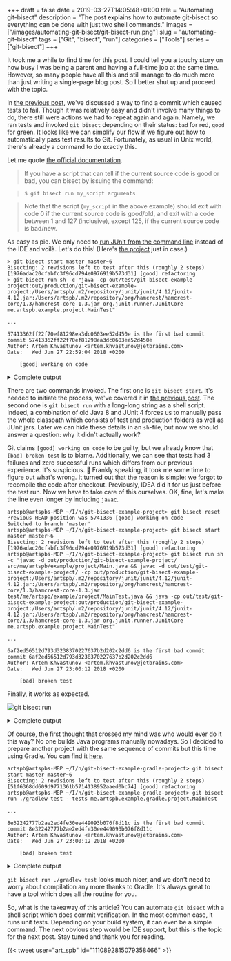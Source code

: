 +++ 
draft = false
date = 2019-03-27T14:05:48+01:00
title = "Automating git-bisect"
description = "The post explains how to automate git-bisect so everything can be done with just two shell commands."
images = ["/images/automating-git-bisect/git-bisect-run.png"]
slug = "automating-git-bisect" 
tags = ["Git", "bisect", "run"]
categories = ["Tools"]
series = ["git-bisect"]
+++

It took me a while to find time for this post. I could tell you a touchy story on how busy I was being a parent and having a full-time job at the same time. However, so many people have all this and still manage to do much more than just writing a single-page blog post. So I better shut up and proceed with the topic.

In [the previous post](/posts/git-bisect-to-the-rescue/), we've discussed a way to find a commit which caused tests to fail. Though it was relatively easy and didn't involve many things to do, there still were actions we had to repeat again and again. Namely, we ran tests and invoked `git bisect` depending on their status: `bad` for red, `good` for green. It looks like we can simplify our flow if we figure out how to automatically pass test results to Git. Fortunately, as usual in Unix world, there's already a command to do exactly this.

Let me quote [the official documentation](https://git-scm.com/docs/git-bisect#_bisect_run).

>If you have a script that can tell if the current source code is good or bad, you can bisect by issuing the command:

>`$ git bisect run my_script arguments`

>Note that the script (`my_script` in the above example) should exit with code 0 if the current source code is good/old, and exit with a code between 1 and 127 (inclusive), except 125, if the current source code is bad/new.

As easy as pie. We only need to [run JUnit from the command line](https://stackoverflow.com/questions/2235276/how-to-run-junit-test-cases-from-the-command-line) instead of the IDE and voilà. Let's do this! (Here's [the project](https://github.com/artspb/git-bisect-example-project) just in case.)

```
> git bisect start master master~6
Bisecting: 2 revisions left to test after this (roughly 2 steps)
[1976adac20cfabfc3f96cd794e0976919b573d31] [good] refactoring
> git bisect run sh -c "java -cp out/test/git-bisect-example-project:out/production/git-bisect-example-project:/Users/artspb/.m2/repository/junit/junit/4.12/junit-4.12.jar:/Users/artspb/.m2/repository/org/hamcrest/hamcrest-core/1.3/hamcrest-core-1.3.jar org.junit.runner.JUnitCore me.artspb.example.project.MainTest"

...

57413362ff22f70ef81298ea3dc0603ee52d450e is the first bad commit
commit 57413362ff22f70ef81298ea3dc0603ee52d450e
Author: Artem Khvastunov <artem.khvastunov@jetbrains.com>
Date:   Wed Jun 27 22:59:04 2018 +0200

    [good] working on code
```

<details><summary>Complete output</summary>

```
artspb@artspbs-MBP ~/I/h/git-bisect-example-project> git bisect start master master~6
Bisecting: 2 revisions left to test after this (roughly 2 steps)
[1976adac20cfabfc3f96cd794e0976919b573d31] [good] refactoring
artspb@artspbs-MBP ~/I/h/git-bisect-example-project> git bisect run sh -c "java -cp out/test/git-bisect-example-project:out/production/git-bisect-example-project:/Users/artspb/.m2/repository/junit/junit/4.12/junit-4.12.jar:/Users/artspb/.m2/repository/org/hamcrest/hamcrest-core/1.3/hamcrest-core-1.3.jar org.junit.runner.JUnitCore me.artspb.example.project.MainTest"
running sh -c java -cp out/test/git-bisect-example-project:out/production/git-bisect-example-project:/Users/artspb/.m2/repository/junit/junit/4.12/junit-4.12.jar:/Users/artspb/.m2/repository/org/hamcrest/hamcrest-core/1.3/hamcrest-core-1.3.jar org.junit.runner.JUnitCore me.artspb.example.project.MainTest
JUnit version 4.12
.E
Time: 0,004
There was 1 failure:
1) main(me.artspb.example.project.MainTest)
java.lang.AssertionError
        at org.junit.Assert.fail(Assert.java:86)
        at org.junit.Assert.fail(Assert.java:95)
        at me.artspb.example.project.MainTest.main(MainTest.java:11)
        at java.base/jdk.internal.reflect.NativeMethodAccessorImpl.invoke0(Native Method)
        at java.base/jdk.internal.reflect.NativeMethodAccessorImpl.invoke(NativeMethodAccessorImpl.java:62)
        at java.base/jdk.internal.reflect.DelegatingMethodAccessorImpl.invoke(DelegatingMethodAccessorImpl.java:43)
        at java.base/java.lang.reflect.Method.invoke(Method.java:564)
        at org.junit.runners.model.FrameworkMethod$1.runReflectiveCall(FrameworkMethod.java:50)
        at org.junit.internal.runners.model.ReflectiveCallable.run(ReflectiveCallable.java:12)
        at org.junit.runners.model.FrameworkMethod.invokeExplosively(FrameworkMethod.java:47)
        at org.junit.internal.runners.statements.InvokeMethod.evaluate(InvokeMethod.java:17)
        at org.junit.runners.ParentRunner.runLeaf(ParentRunner.java:325)
        at org.junit.runners.BlockJUnit4ClassRunner.runChild(BlockJUnit4ClassRunner.java:78)
        at org.junit.runners.BlockJUnit4ClassRunner.runChild(BlockJUnit4ClassRunner.java:57)
        at org.junit.runners.ParentRunner$3.run(ParentRunner.java:290)
        at org.junit.runners.ParentRunner$1.schedule(ParentRunner.java:71)
        at org.junit.runners.ParentRunner.runChildren(ParentRunner.java:288)
        at org.junit.runners.ParentRunner.access$000(ParentRunner.java:58)
        at org.junit.runners.ParentRunner$2.evaluate(ParentRunner.java:268)
        at org.junit.runners.ParentRunner.run(ParentRunner.java:363)
        at org.junit.runners.Suite.runChild(Suite.java:128)
        at org.junit.runners.Suite.runChild(Suite.java:27)
        at org.junit.runners.ParentRunner$3.run(ParentRunner.java:290)
        at org.junit.runners.ParentRunner$1.schedule(ParentRunner.java:71)
        at org.junit.runners.ParentRunner.runChildren(ParentRunner.java:288)
        at org.junit.runners.ParentRunner.access$000(ParentRunner.java:58)
        at org.junit.runners.ParentRunner$2.evaluate(ParentRunner.java:268)
        at org.junit.runners.ParentRunner.run(ParentRunner.java:363)
        at org.junit.runner.JUnitCore.run(JUnitCore.java:137)
        at org.junit.runner.JUnitCore.run(JUnitCore.java:115)
        at org.junit.runner.JUnitCore.runMain(JUnitCore.java:77)
        at org.junit.runner.JUnitCore.main(JUnitCore.java:36)

FAILURES!!!
Tests run: 1,  Failures: 1

Bisecting: 0 revisions left to test after this (roughly 1 step)
[e19de721b9b1fb0de33233b1c480d47d6f5d915f] [good] formatting
running sh -c java -cp out/test/git-bisect-example-project:out/production/git-bisect-example-project:/Users/artspb/.m2/repository/junit/junit/4.12/junit-4.12.jar:/Users/artspb/.m2/repository/org/hamcrest/hamcrest-core/1.3/hamcrest-core-1.3.jar org.junit.runner.JUnitCore me.artspb.example.project.MainTest
JUnit version 4.12
.E
Time: 0,005
There was 1 failure:
1) main(me.artspb.example.project.MainTest)
java.lang.AssertionError
        at org.junit.Assert.fail(Assert.java:86)
        at org.junit.Assert.fail(Assert.java:95)
        at me.artspb.example.project.MainTest.main(MainTest.java:11)
        at java.base/jdk.internal.reflect.NativeMethodAccessorImpl.invoke0(Native Method)
        at java.base/jdk.internal.reflect.NativeMethodAccessorImpl.invoke(NativeMethodAccessorImpl.java:62)
        at java.base/jdk.internal.reflect.DelegatingMethodAccessorImpl.invoke(DelegatingMethodAccessorImpl.java:43)
        at java.base/java.lang.reflect.Method.invoke(Method.java:564)
        at org.junit.runners.model.FrameworkMethod$1.runReflectiveCall(FrameworkMethod.java:50)
        at org.junit.internal.runners.model.ReflectiveCallable.run(ReflectiveCallable.java:12)
        at org.junit.runners.model.FrameworkMethod.invokeExplosively(FrameworkMethod.java:47)
        at org.junit.internal.runners.statements.InvokeMethod.evaluate(InvokeMethod.java:17)
        at org.junit.runners.ParentRunner.runLeaf(ParentRunner.java:325)
        at org.junit.runners.BlockJUnit4ClassRunner.runChild(BlockJUnit4ClassRunner.java:78)
        at org.junit.runners.BlockJUnit4ClassRunner.runChild(BlockJUnit4ClassRunner.java:57)
        at org.junit.runners.ParentRunner$3.run(ParentRunner.java:290)
        at org.junit.runners.ParentRunner$1.schedule(ParentRunner.java:71)
        at org.junit.runners.ParentRunner.runChildren(ParentRunner.java:288)
        at org.junit.runners.ParentRunner.access$000(ParentRunner.java:58)
        at org.junit.runners.ParentRunner$2.evaluate(ParentRunner.java:268)
        at org.junit.runners.ParentRunner.run(ParentRunner.java:363)
        at org.junit.runners.Suite.runChild(Suite.java:128)
        at org.junit.runners.Suite.runChild(Suite.java:27)
        at org.junit.runners.ParentRunner$3.run(ParentRunner.java:290)
        at org.junit.runners.ParentRunner$1.schedule(ParentRunner.java:71)
        at org.junit.runners.ParentRunner.runChildren(ParentRunner.java:288)
        at org.junit.runners.ParentRunner.access$000(ParentRunner.java:58)
        at org.junit.runners.ParentRunner$2.evaluate(ParentRunner.java:268)
        at org.junit.runners.ParentRunner.run(ParentRunner.java:363)
        at org.junit.runner.JUnitCore.run(JUnitCore.java:137)
        at org.junit.runner.JUnitCore.run(JUnitCore.java:115)
        at org.junit.runner.JUnitCore.runMain(JUnitCore.java:77)
        at org.junit.runner.JUnitCore.main(JUnitCore.java:36)

FAILURES!!!
Tests run: 1,  Failures: 1

Bisecting: 0 revisions left to test after this (roughly 0 steps)
[57413362ff22f70ef81298ea3dc0603ee52d450e] [good] working on code
running sh -c java -cp out/test/git-bisect-example-project:out/production/git-bisect-example-project:/Users/artspb/.m2/repository/junit/junit/4.12/junit-4.12.jar:/Users/artspb/.m2/repository/org/hamcrest/hamcrest-core/1.3/hamcrest-core-1.3.jar org.junit.runner.JUnitCore me.artspb.example.project.MainTest
JUnit version 4.12
.E
Time: 0,004
There was 1 failure:
1) main(me.artspb.example.project.MainTest)
java.lang.AssertionError
        at org.junit.Assert.fail(Assert.java:86)
        at org.junit.Assert.fail(Assert.java:95)
        at me.artspb.example.project.MainTest.main(MainTest.java:11)
        at java.base/jdk.internal.reflect.NativeMethodAccessorImpl.invoke0(Native Method)
        at java.base/jdk.internal.reflect.NativeMethodAccessorImpl.invoke(NativeMethodAccessorImpl.java:62)
        at java.base/jdk.internal.reflect.DelegatingMethodAccessorImpl.invoke(DelegatingMethodAccessorImpl.java:43)
        at java.base/java.lang.reflect.Method.invoke(Method.java:564)
        at org.junit.runners.model.FrameworkMethod$1.runReflectiveCall(FrameworkMethod.java:50)
        at org.junit.internal.runners.model.ReflectiveCallable.run(ReflectiveCallable.java:12)
        at org.junit.runners.model.FrameworkMethod.invokeExplosively(FrameworkMethod.java:47)
        at org.junit.internal.runners.statements.InvokeMethod.evaluate(InvokeMethod.java:17)
        at org.junit.runners.ParentRunner.runLeaf(ParentRunner.java:325)
        at org.junit.runners.BlockJUnit4ClassRunner.runChild(BlockJUnit4ClassRunner.java:78)
        at org.junit.runners.BlockJUnit4ClassRunner.runChild(BlockJUnit4ClassRunner.java:57)
        at org.junit.runners.ParentRunner$3.run(ParentRunner.java:290)
        at org.junit.runners.ParentRunner$1.schedule(ParentRunner.java:71)
        at org.junit.runners.ParentRunner.runChildren(ParentRunner.java:288)
        at org.junit.runners.ParentRunner.access$000(ParentRunner.java:58)
        at org.junit.runners.ParentRunner$2.evaluate(ParentRunner.java:268)
        at org.junit.runners.ParentRunner.run(ParentRunner.java:363)
        at org.junit.runners.Suite.runChild(Suite.java:128)
        at org.junit.runners.Suite.runChild(Suite.java:27)
        at org.junit.runners.ParentRunner$3.run(ParentRunner.java:290)
        at org.junit.runners.ParentRunner$1.schedule(ParentRunner.java:71)
        at org.junit.runners.ParentRunner.runChildren(ParentRunner.java:288)
        at org.junit.runners.ParentRunner.access$000(ParentRunner.java:58)
        at org.junit.runners.ParentRunner$2.evaluate(ParentRunner.java:268)
        at org.junit.runners.ParentRunner.run(ParentRunner.java:363)
        at org.junit.runner.JUnitCore.run(JUnitCore.java:137)
        at org.junit.runner.JUnitCore.run(JUnitCore.java:115)
        at org.junit.runner.JUnitCore.runMain(JUnitCore.java:77)
        at org.junit.runner.JUnitCore.main(JUnitCore.java:36)

FAILURES!!!
Tests run: 1,  Failures: 1

57413362ff22f70ef81298ea3dc0603ee52d450e is the first bad commit
commit 57413362ff22f70ef81298ea3dc0603ee52d450e
Author: Artem Khvastunov <artem.khvastunov@jetbrains.com>
Date:   Wed Jun 27 22:59:04 2018 +0200

    [good] working on code

:040000 040000 f391b6fb5636f010c84a4d37baa8e4986e3216bc 500a60aec97a57a2f8d4c81e7b1124721aa15bac M      src
bisect run success
```
</details>

There are two commands invoked. The first one is `git bisect start`. It's needed to initiate the process, we've covered it in [the previous post](/posts/git-bisect-to-the-rescue/). The second one is `git bisect run` with a long-long string as a shell script. Indeed, a combination of old Java 8 and JUnit 4 forces us to manually pass the whole classpath which consists of test and production folders as well as JUnit jars. Later we can hide these details in an `sh`-file, but now we should answer a question: why it didn't actually work?

Git claims `[good] working on code` to be guilty, but we already know that `[bad] broken test` is to blame. Additionally, we can see that tests had 3 failures and zero successful runs which differs from our previous experience. It's suspicious. 🤔 Frankly speaking, it took me some time to figure out what's wrong. It turned out that the reason is simple: we forgot to recompile the code after checkout. Previously, IDEA did it for us just before the test run. Now we have to take care of this ourselves. OK, fine, let's make the line even longer by including `javac`.

```
artspb@artspbs-MBP ~/I/h/git-bisect-example-project> git bisect reset
Previous HEAD position was 5741336 [good] working on code
Switched to branch 'master'
artspb@artspbs-MBP ~/I/h/git-bisect-example-project> git bisect start master master~6
Bisecting: 2 revisions left to test after this (roughly 2 steps)
[1976adac20cfabfc3f96cd794e0976919b573d31] [good] refactoring
artspb@artspbs-MBP ~/I/h/git-bisect-example-project> git bisect run sh -c "javac -d out/production/git-bisect-example-project/ src/me/artspb/example/project/Main.java && javac -d out/test/git-bisect-example-project/ -cp out/production/git-bisect-example-project:/Users/artspb/.m2/repository/junit/junit/4.12/junit-4.12.jar:/Users/artspb/.m2/repository/org/hamcrest/hamcrest-core/1.3/hamcrest-core-1.3.jar test/me/artspb/example/project/MainTest.java && java -cp out/test/git-bisect-example-project:out/production/git-bisect-example-project:/Users/artspb/.m2/repository/junit/junit/4.12/junit-4.12.jar:/Users/artspb/.m2/repository/org/hamcrest/hamcrest-core/1.3/hamcrest-core-1.3.jar org.junit.runner.JUnitCore me.artspb.example.project.MainTest"

...

6af2ed56512d793d3238370227637b2d202c2dd6 is the first bad commit
commit 6af2ed56512d793d3238370227637b2d202c2dd6
Author: Artem Khvastunov <artem.khvastunov@jetbrains.com>
Date:   Wed Jun 27 23:00:12 2018 +0200

    [bad] broken test
```

Finally, it works as expected.

![git bisect run](/images/automating-git-bisect/git-bisect-run.png)

<details><summary>Complete output</summary>

```
artspb@artspbs-MBP ~/I/h/git-bisect-example-project> git bisect reset
Previous HEAD position was 5741336 [good] working on code
Switched to branch 'master'
artspb@artspbs-MBP ~/I/h/git-bisect-example-project> git bisect start master master~6
Bisecting: 2 revisions left to test after this (roughly 2 steps)
[1976adac20cfabfc3f96cd794e0976919b573d31] [good] refactoring
artspb@artspbs-MBP ~/I/h/git-bisect-example-project> git bisect run sh -c "javac -d out/production/git-bisect-example-project/ src/me/artspb/example/project/Main.java && javac -d out/test/git-bisect-example-project/ -cp out/production/git-bisect-example-project:/Users/artspb/.m2/repository/junit/junit/4.12/junit-4.12.jar:/Users/artspb/.m2/repository/org/hamcrest/hamcrest-core/1.3/hamcrest-core-1.3.jar test/me/artspb/example/project/MainTest.java && java -cp out/test/git-bisect-example-project:out/production/git-bisect-example-project:/Users/artspb/.m2/repository/junit/junit/4.12/junit-4.12.jar:/Users/artspb/.m2/repository/org/hamcrest/hamcrest-core/1.3/hamcrest-core-1.3.jar org.junit.runner.JUnitCore me.artspb.example.project.MainTest"
running sh -c javac -d out/production/git-bisect-example-project/ src/me/artspb/example/project/Main.java && javac -d out/test/git-bisect-example-project/ -cp out/production/git-bisect-example-project:/Users/artspb/.m2/repository/junit/junit/4.12/junit-4.12.jar:/Users/artspb/.m2/repository/org/hamcrest/hamcrest-core/1.3/hamcrest-core-1.3.jar test/me/artspb/example/project/MainTest.java && java -cp out/test/git-bisect-example-project:out/production/git-bisect-example-project:/Users/artspb/.m2/repository/junit/junit/4.12/junit-4.12.jar:/Users/artspb/.m2/repository/org/hamcrest/hamcrest-core/1.3/hamcrest-core-1.3.jar org.junit.runner.JUnitCore me.artspb.example.project.MainTest
JUnit version 4.12
.
Time: 0,004

OK (1 test)

Bisecting: 0 revisions left to test after this (roughly 1 step)
[ddd097e9a2968c5704d90b802eabfda02706607d] [bad] format string
running sh -c javac -d out/production/git-bisect-example-project/ src/me/artspb/example/project/Main.java && javac -d out/test/git-bisect-example-project/ -cp out/production/git-bisect-example-project:/Users/artspb/.m2/repository/junit/junit/4.12/junit-4.12.jar:/Users/artspb/.m2/repository/org/hamcrest/hamcrest-core/1.3/hamcrest-core-1.3.jar test/me/artspb/example/project/MainTest.java && java -cp out/test/git-bisect-example-project:out/production/git-bisect-example-project:/Users/artspb/.m2/repository/junit/junit/4.12/junit-4.12.jar:/Users/artspb/.m2/repository/org/hamcrest/hamcrest-core/1.3/hamcrest-core-1.3.jar org.junit.runner.JUnitCore me.artspb.example.project.MainTest
JUnit version 4.12
.E
Time: 0,005
There was 1 failure:
1) main(me.artspb.example.project.MainTest)
java.lang.AssertionError
        at org.junit.Assert.fail(Assert.java:86)
        at org.junit.Assert.fail(Assert.java:95)
        at me.artspb.example.project.MainTest.main(MainTest.java:11)
        at java.base/jdk.internal.reflect.NativeMethodAccessorImpl.invoke0(Native Method)
        at java.base/jdk.internal.reflect.NativeMethodAccessorImpl.invoke(NativeMethodAccessorImpl.java:62)
        at java.base/jdk.internal.reflect.DelegatingMethodAccessorImpl.invoke(DelegatingMethodAccessorImpl.java:43)
        at java.base/java.lang.reflect.Method.invoke(Method.java:564)
        at org.junit.runners.model.FrameworkMethod$1.runReflectiveCall(FrameworkMethod.java:50)
        at org.junit.internal.runners.model.ReflectiveCallable.run(ReflectiveCallable.java:12)
        at org.junit.runners.model.FrameworkMethod.invokeExplosively(FrameworkMethod.java:47)
        at org.junit.internal.runners.statements.InvokeMethod.evaluate(InvokeMethod.java:17)
        at org.junit.runners.ParentRunner.runLeaf(ParentRunner.java:325)
        at org.junit.runners.BlockJUnit4ClassRunner.runChild(BlockJUnit4ClassRunner.java:78)
        at org.junit.runners.BlockJUnit4ClassRunner.runChild(BlockJUnit4ClassRunner.java:57)
        at org.junit.runners.ParentRunner$3.run(ParentRunner.java:290)
        at org.junit.runners.ParentRunner$1.schedule(ParentRunner.java:71)
        at org.junit.runners.ParentRunner.runChildren(ParentRunner.java:288)
        at org.junit.runners.ParentRunner.access$000(ParentRunner.java:58)
        at org.junit.runners.ParentRunner$2.evaluate(ParentRunner.java:268)
        at org.junit.runners.ParentRunner.run(ParentRunner.java:363)
        at org.junit.runners.Suite.runChild(Suite.java:128)
        at org.junit.runners.Suite.runChild(Suite.java:27)
        at org.junit.runners.ParentRunner$3.run(ParentRunner.java:290)
        at org.junit.runners.ParentRunner$1.schedule(ParentRunner.java:71)
        at org.junit.runners.ParentRunner.runChildren(ParentRunner.java:288)
        at org.junit.runners.ParentRunner.access$000(ParentRunner.java:58)
        at org.junit.runners.ParentRunner$2.evaluate(ParentRunner.java:268)
        at org.junit.runners.ParentRunner.run(ParentRunner.java:363)
        at org.junit.runner.JUnitCore.run(JUnitCore.java:137)
        at org.junit.runner.JUnitCore.run(JUnitCore.java:115)
        at org.junit.runner.JUnitCore.runMain(JUnitCore.java:77)
        at org.junit.runner.JUnitCore.main(JUnitCore.java:36)

FAILURES!!!
Tests run: 1,  Failures: 1

Bisecting: 0 revisions left to test after this (roughly 0 steps)
[6af2ed56512d793d3238370227637b2d202c2dd6] [bad] broken test
running sh -c javac -d out/production/git-bisect-example-project/ src/me/artspb/example/project/Main.java && javac -d out/test/git-bisect-example-project/ -cp out/production/git-bisect-example-project:/Users/artspb/.m2/repository/junit/junit/4.12/junit-4.12.jar:/Users/artspb/.m2/repository/org/hamcrest/hamcrest-core/1.3/hamcrest-core-1.3.jar test/me/artspb/example/project/MainTest.java && java -cp out/test/git-bisect-example-project:out/production/git-bisect-example-project:/Users/artspb/.m2/repository/junit/junit/4.12/junit-4.12.jar:/Users/artspb/.m2/repository/org/hamcrest/hamcrest-core/1.3/hamcrest-core-1.3.jar org.junit.runner.JUnitCore me.artspb.example.project.MainTest
JUnit version 4.12
.E
Time: 0,004
There was 1 failure:
1) main(me.artspb.example.project.MainTest)
java.lang.AssertionError
        at org.junit.Assert.fail(Assert.java:86)
        at org.junit.Assert.fail(Assert.java:95)
        at me.artspb.example.project.MainTest.main(MainTest.java:11)
        at java.base/jdk.internal.reflect.NativeMethodAccessorImpl.invoke0(Native Method)
        at java.base/jdk.internal.reflect.NativeMethodAccessorImpl.invoke(NativeMethodAccessorImpl.java:62)
        at java.base/jdk.internal.reflect.DelegatingMethodAccessorImpl.invoke(DelegatingMethodAccessorImpl.java:43)
        at java.base/java.lang.reflect.Method.invoke(Method.java:564)
        at org.junit.runners.model.FrameworkMethod$1.runReflectiveCall(FrameworkMethod.java:50)
        at org.junit.internal.runners.model.ReflectiveCallable.run(ReflectiveCallable.java:12)
        at org.junit.runners.model.FrameworkMethod.invokeExplosively(FrameworkMethod.java:47)
        at org.junit.internal.runners.statements.InvokeMethod.evaluate(InvokeMethod.java:17)
        at org.junit.runners.ParentRunner.runLeaf(ParentRunner.java:325)
        at org.junit.runners.BlockJUnit4ClassRunner.runChild(BlockJUnit4ClassRunner.java:78)
        at org.junit.runners.BlockJUnit4ClassRunner.runChild(BlockJUnit4ClassRunner.java:57)
        at org.junit.runners.ParentRunner$3.run(ParentRunner.java:290)
        at org.junit.runners.ParentRunner$1.schedule(ParentRunner.java:71)
        at org.junit.runners.ParentRunner.runChildren(ParentRunner.java:288)
        at org.junit.runners.ParentRunner.access$000(ParentRunner.java:58)
        at org.junit.runners.ParentRunner$2.evaluate(ParentRunner.java:268)
        at org.junit.runners.ParentRunner.run(ParentRunner.java:363)
        at org.junit.runners.Suite.runChild(Suite.java:128)
        at org.junit.runners.Suite.runChild(Suite.java:27)
        at org.junit.runners.ParentRunner$3.run(ParentRunner.java:290)
        at org.junit.runners.ParentRunner$1.schedule(ParentRunner.java:71)
        at org.junit.runners.ParentRunner.runChildren(ParentRunner.java:288)
        at org.junit.runners.ParentRunner.access$000(ParentRunner.java:58)
        at org.junit.runners.ParentRunner$2.evaluate(ParentRunner.java:268)
        at org.junit.runners.ParentRunner.run(ParentRunner.java:363)
        at org.junit.runner.JUnitCore.run(JUnitCore.java:137)
        at org.junit.runner.JUnitCore.run(JUnitCore.java:115)
        at org.junit.runner.JUnitCore.runMain(JUnitCore.java:77)
        at org.junit.runner.JUnitCore.main(JUnitCore.java:36)

FAILURES!!!
Tests run: 1,  Failures: 1

6af2ed56512d793d3238370227637b2d202c2dd6 is the first bad commit
commit 6af2ed56512d793d3238370227637b2d202c2dd6
Author: Artem Khvastunov <artem.khvastunov@jetbrains.com>
Date:   Wed Jun 27 23:00:12 2018 +0200

    [bad] broken test

:040000 040000 fcf4a50dd84202a904f222087e7b9094afe1990c e1e2242e1ea3d45979dabbfda309fc64db33aab6 M      test
bisect run success
```
</details>

Of course, the first thought that crossed my mind was who would ever do it this way? No one builds Java programs manually nowadays. So I decided to prepare another project with the same sequence of commits but this time using Gradle. You can find it [here](https://github.com/artspb/git-bisect-example-gradle-project).

```
artspb@artspbs-MBP ~/I/h/git-bisect-example-gradle-project> git bisect start master master~6
Bisecting: 2 revisions left to test after this (roughly 2 steps)
[51f6368dd609d9771361b5714138952aaed0bc74] [good] refactoring
artspb@artspbs-MBP ~/I/h/git-bisect-example-gradle-project> git bisect run ./gradlew test --tests me.artspb.example.gradle.project.MainTest

...

8e32242777b2ae2ed4fe30ee449093b076f8d11c is the first bad commit
commit 8e32242777b2ae2ed4fe30ee449093b076f8d11c
Author: Artem Khvastunov <artem.khvastunov@jetbrains.com>
Date:   Wed Jun 27 23:00:12 2018 +0200

    [bad] broken test
```

<details><summary>Complete output</summary>

```
artspb@artspbs-MBP ~/I/h/git-bisect-example-gradle-project> git bisect start master master~6
Bisecting: 2 revisions left to test after this (roughly 2 steps)
[51f6368dd609d9771361b5714138952aaed0bc74] [good] refactoring
artspb@artspbs-MBP ~/I/h/git-bisect-example-gradle-project> git bisect run ./gradlew test --tests me.artspb.example.gradle.project.MainTest
running ./gradlew test --tests me.artspb.example.gradle.project.MainTest

BUILD SUCCESSFUL in 1s
3 actionable tasks: 3 executed
Bisecting: 0 revisions left to test after this (roughly 1 step)
[4c02aabd8b8fae82eb51bdb171670e104017109b] [bad] format string
running ./gradlew test --tests me.artspb.example.gradle.project.MainTest

> Task :test FAILED

me.artspb.example.gradle.project.MainTest > main FAILED
    java.lang.AssertionError at MainTest.java:11

1 test completed, 1 failed

FAILURE: Build failed with an exception.

* What went wrong:
Execution failed for task ':test'.
> There were failing tests. See the report at: file:///Users/artspb/IdeaProjects/hackathon18/git-bisect-example-gradle-project/build/reports/tests/test/index.html

* Try:
Run with --stacktrace option to get the stack trace. Run with --info or --debug option to get more log output. Run with --scan to get full insights.

* Get more help at https://help.gradle.org

BUILD FAILED in 1s
3 actionable tasks: 3 executed
Bisecting: 0 revisions left to test after this (roughly 0 steps)
[8e32242777b2ae2ed4fe30ee449093b076f8d11c] [bad] broken test
running ./gradlew test --tests me.artspb.example.gradle.project.MainTest

> Task :test FAILED

me.artspb.example.gradle.project.MainTest > main FAILED
    java.lang.AssertionError at MainTest.java:11

1 test completed, 1 failed

FAILURE: Build failed with an exception.

* What went wrong:
Execution failed for task ':test'.
> There were failing tests. See the report at: file:///Users/artspb/IdeaProjects/hackathon18/git-bisect-example-gradle-project/build/reports/tests/test/index.html

* Try:
Run with --stacktrace option to get the stack trace. Run with --info or --debug option to get more log output. Run with --scan to get full insights.

* Get more help at https://help.gradle.org

BUILD FAILED in 1s
3 actionable tasks: 2 executed, 1 up-to-date
8e32242777b2ae2ed4fe30ee449093b076f8d11c is the first bad commit
commit 8e32242777b2ae2ed4fe30ee449093b076f8d11c
Author: Artem Khvastunov <artem.khvastunov@jetbrains.com>
Date:   Wed Jun 27 23:00:12 2018 +0200

    [bad] broken test

:040000 040000 6aca373af87a2ba6c681414c947e14cc69cbd00b 5c061137438887adbee74077ffab77477ce7d607 M      src
bisect run success
```
</details>

`git bisect run ./gradlew test` looks much nicer, and we don't need to worry about compilation any more thanks to Gradle. It's always great to have a tool which does all the routine for you.

So, what is the takeaway of this article? You can automate `git bisect` with a shell script which does commit verification. In the most common case, it runs unit tests. Depending on your build system, it can even be a simple command. The next obvious step would be IDE support, but this is the topic for the next post. Stay tuned and thank you for reading.

{{< tweet user="art_spb" id="1110892815079358466" >}}
